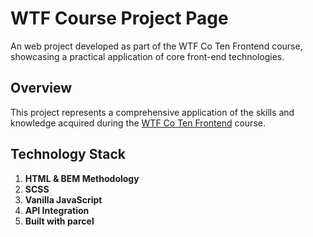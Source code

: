 # WTF Course Project Page
An web project developed as part of the WTF Co Ten Frontend course, showcasing a practical application of core front-end technologies.

## Overview
This project represents a comprehensive application of the skills and knowledge acquired during the [WTF Co Ten Frontend](https://cotenfrontend.pl/) course.

## Technology Stack
1. **HTML & BEM Methodology**
2. **SCSS**
3. **Vanilla JavaScript**
4. **API Integration**
5. **Built with parcel**
